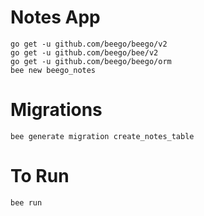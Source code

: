 # Notes App

```
go get -u github.com/beego/beego/v2
go get -u github.com/beego/bee/v2
go get -u github.com/beego/beego/orm
bee new beego_notes
```

# Migrations
```
bee generate migration create_notes_table
```

# To Run

```
bee run
```